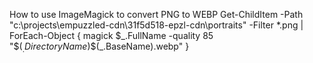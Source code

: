 How to use ImageMagick to convert PNG to WEBP
Get-ChildItem -Path "c:\projects\empuzzled-cdn\31f5d518-epzl-cdn\portraits" -Filter *.png | ForEach-Object { magick $_.FullName -quality 85 "$($_.DirectoryName)\$($_.BaseName).webp" }